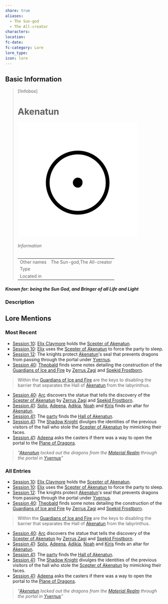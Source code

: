 ```yaml
---
share: true
aliases:
  - The Sun-god
  - The All-creator
characters: 
location: 
fc-date: 
fc-category: Lore
lore_type: 
icon: lore
---
```

## Basic Information
> [!infobox]
> # Akenatun
> ![cover hsmall](../../zzz_attachments/Akenatun.png)
> ###### Information
> |   |  |
> | ---- | ---- |
> | Other names | The Sun-god,The All-creator|
> | Type||
> | Located in | |
##### Known for: being the Sun God, and Bringer of all Life and Light
### Description
## Lore Mentions
### Most Recent
- [Session 10](../../../Session%2010.md): [Elix Claymore](Elix%20Claymore.md) holds the [Scepter of Akenatun](Scepter%20of%20Akenatun.md).
- [Session 10](../../../Session%2010.md): [Elix](Elix%20Claymore.md) uses the [Scepter of Akenatun](Scepter%20of%20Akenatun.md) to force the party to sleep.
- [Session 12](../../../Session%2012.md): The knights protect [Akenatun](Akenatun.md)'s seal that prevents dragons from passing through the portal under [Yvernus](Yvernus%20District.md).
- [Session 40](../../Session%20Log/Session%2040.md): [Theobald](Theobald%20Clayhollow.md) finds some notes detailing the construction of the [Guardians of Ice and Fire](Guardians%20of%20Ice%20and%20Fire.md) by [Zerrus Zagi](Zerrus%20Zagi.md) and [Spekid Frostborn](Spekid%20Frostborn.md).
> Within the [Guardians of Ice and Fire](Guardians%20of%20Ice%20and%20Fire.md) are the keys to disabling the barrier that separates the Hall of [Akenatun](Akenatun.md) from the labyrinthus.
- [Session 40](../../Session%20Log/Session%2040.md): [Arc](Arc.md) discovers the statue that tells the discovery of the [Scepter of Akenatun](Scepter%20of%20Akenatun.md) by [Zerrus Zagi](Zerrus%20Zagi.md) and [Spekid Frostborn](Spekid%20Frostborn.md).
- [Session 41](../../../Session%2041.md): [Splix](Spraugh%20'Splix'%20Calix.md), [Adeena](Adeena%20Oberon.md), [Adikia](Adikia%20Unalome.md), [Noah](Noah%20Skie.md) and [Kiris](Kiris%20Acquermann.md) finds an altar for [Akenatun](Akenatun.md).
- [Session 41](../../../Session%2041.md): The [party](Seven%20Up....md) finds the [Hall of Akenatun](Hall%20of%20Akenatun.md).
- [Session 41](../../../Session%2041.md): The [Shadow Knight](Shadow%20Knight.md) divulges the identities of the previous visitors of the hall who stole the [Scepter of Akenatun](Scepter%20of%20Akenatun.md) by mimicking their faces.
- [Session 41](../../../Session%2041.md): [Adeena](Adeena%20Oberon.md) asks the casters if there was a way to open the portal to the [Plane of Dragons](Plane%20of%20Dragons.md).
> *"[Akenatun](Akenatun.md) locked out the dragons from the [Material Realm](Material%20Realm.md) through the portal in [Yvernus](Yvernus%20District.md)"*

### All Entries
- [Session 10](../../../Session%2010.md): [Elix Claymore](Elix%20Claymore.md) holds the [Scepter of Akenatun](Scepter%20of%20Akenatun.md).
- [Session 10](../../../Session%2010.md): [Elix](Elix%20Claymore.md) uses the [Scepter of Akenatun](Scepter%20of%20Akenatun.md) to force the party to sleep.
- [Session 12](../../../Session%2012.md): The knights protect [Akenatun](Akenatun.md)'s seal that prevents dragons from passing through the portal under [Yvernus](Yvernus%20District.md).
- [Session 40](../../Session%20Log/Session%2040.md): [Theobald](Theobald%20Clayhollow.md) finds some notes detailing the construction of the [Guardians of Ice and Fire](Guardians%20of%20Ice%20and%20Fire.md) by [Zerrus Zagi](Zerrus%20Zagi.md) and [Spekid Frostborn](Spekid%20Frostborn.md).
> Within the [Guardians of Ice and Fire](Guardians%20of%20Ice%20and%20Fire.md) are the keys to disabling the barrier that separates the Hall of [Akenatun](Akenatun.md) from the labyrinthus.
- [Session 40](../../Session%20Log/Session%2040.md): [Arc](Arc.md) discovers the statue that tells the discovery of the [Scepter of Akenatun](Scepter%20of%20Akenatun.md) by [Zerrus Zagi](Zerrus%20Zagi.md) and [Spekid Frostborn](Spekid%20Frostborn.md).
- [Session 41](../../../Session%2041.md): [Splix](Spraugh%20'Splix'%20Calix.md), [Adeena](Adeena%20Oberon.md), [Adikia](Adikia%20Unalome.md), [Noah](Noah%20Skie.md) and [Kiris](Kiris%20Acquermann.md) finds an altar for [Akenatun](Akenatun.md).
- [Session 41](../../../Session%2041.md): The [party](Seven%20Up....md) finds the [Hall of Akenatun](Hall%20of%20Akenatun.md).
- [Session 41](../../../Session%2041.md): The [Shadow Knight](Shadow%20Knight.md) divulges the identities of the previous visitors of the hall who stole the [Scepter of Akenatun](Scepter%20of%20Akenatun.md) by mimicking their faces.
- [Session 41](../../../Session%2041.md): [Adeena](Adeena%20Oberon.md) asks the casters if there was a way to open the portal to the [Plane of Dragons](Plane%20of%20Dragons.md).
> *"[Akenatun](Akenatun.md) locked out the dragons from the [Material Realm](Material%20Realm.md) through the portal in [Yvernus](Yvernus%20District.md)"*
